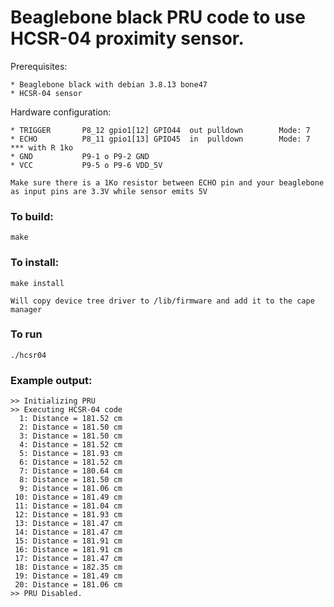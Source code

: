 
Beaglebone black PRU code to use HCSR-04 proximity sensor.
===

Prerequisites:

	* Beaglebone black with debian 3.8.13 bone47
	* HCSR-04 sensor

Hardware configuration:

	* TRIGGER		P8_12 gpio1[12] GPIO44	out	pulldown		Mode: 7 
	* ECHO			P8_11 gpio1[13] GPIO45	in	pulldown		Mode: 7 *** with R 1ko
	* GND			P9-1 o P9-2 GND
	* VCC			P9-5 o P9-6 VDD_5V
	
	Make sure there is a 1Ko resistor between ECHO pin and your beaglebone
	as input pins are 3.3V while sensor emits 5V

### To build:

	make
	
### To install:

	make install
	
	Will copy device tree driver to /lib/firmware and add it to the cape manager
	
### To run

	./hcsr04

### Example output:

	>> Initializing PRU
	>> Executing HCSR-04 code
	  1: Distance = 181.52 cm
	  2: Distance = 181.50 cm
	  3: Distance = 181.50 cm
	  4: Distance = 181.52 cm
	  5: Distance = 181.93 cm
	  6: Distance = 181.52 cm
	  7: Distance = 180.64 cm
	  8: Distance = 181.50 cm
	  9: Distance = 181.06 cm
	 10: Distance = 181.49 cm
	 11: Distance = 181.04 cm
	 12: Distance = 181.93 cm
	 13: Distance = 181.47 cm
	 14: Distance = 181.47 cm
	 15: Distance = 181.91 cm
	 16: Distance = 181.91 cm
	 17: Distance = 181.47 cm
	 18: Distance = 182.35 cm
	 19: Distance = 181.49 cm
	 20: Distance = 181.06 cm
	>> PRU Disabled.

